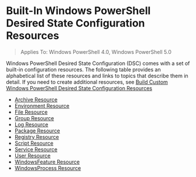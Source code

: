 # Built-In Windows PowerShell Desired State Configuration Resources

> Applies To: Windows PowerShell 4.0, Windows PowerShell 5.0

Windows PowerShell Desired State Configuration (DSC) comes with a set of built-in configuration resources. The following table provides an alphabetical list of these resources and links to topics that describe them in detail. If you need to create additional resources, see [Build Custom Windows PowerShell Desired State Configuration Resources](authoringResource.md)

* [Archive Resource](archiveResource.md)
* [Environment Resource](environmentResource.md)
* [File Resource](fileResource.md)
* [Group Resource](groupResource.md)
* [Log Resource](logResource.md)
* [Package Resource](PackageResource.md)
* [Registry Resource](registryResource.md)
* [Script Resource](scriptResource.md)
* [Service Resource](serviceResource.md)
* [User Resource](userResource.md)
* [WindowsFeature Resource](windowsFeatureResource.md)
* [WindowsProcess Resource](windowsProcessResource.md)
